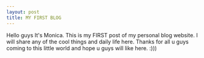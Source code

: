 ```yaml
---
layout: post
title: MY FIRST BLOG
---
```


Hello guys It's Monica.
This is my FIRST post of my personal blog website.
I will share any of the cool things and daily life here.
Thanks for all u guys coming to this little world and hope u guys will like here.
:)))
